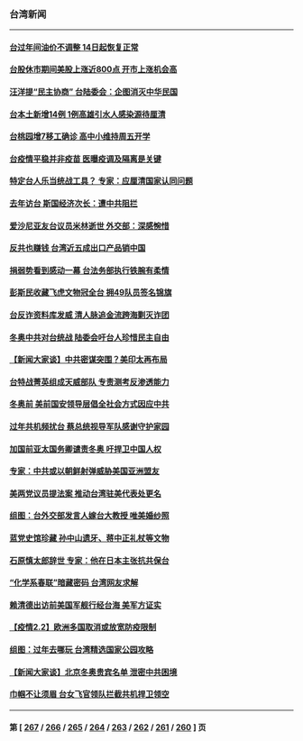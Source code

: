 ### 台湾新闻
---
#### [台过年间油价不调整 14日起恢复正常](../../pages/ncid1349361/n13558621.md) 
#### [台股休市期间美股上涨近800点 开市上涨机会高](../../pages/ncid1349361/n13558459.md) 
#### [汪洋提“民主协商” 台陆委会：企图消灭中华民国](../../pages/ncid1349361/n13558507.md) 
#### [台本土新增14例 1例高雄引水人感染源待厘清](../../pages/ncid1349361/n13558465.md) 
#### [台桃园增7移工确诊 高中小维持周五开学](../../pages/ncid1349361/n13558472.md) 
#### [台疫情平稳并非疫苗 医曝疫调及隔离是关键](../../pages/ncid1349361/n13558462.md) 
#### [特定台人乐当统战工具？ 专家：应厘清国家认同问题](../../pages/ncid1349361/n13558363.md) 
#### [去年访台 斯国经济次长：遭中共阻拦](../../pages/ncid1349361/n13558419.md) 
#### [爱沙尼亚友台议员米林逝世 外交部：深感惋惜](../../pages/ncid1349361/n13558416.md) 
#### [反共也赚钱 台湾近五成出口产品销中国](../../pages/ncid1349361/n13558140.md) 
#### [捐弱势看到感动一幕 台法务部执行铁腕有柔情](../../pages/ncid1349361/n13556823.md) 
#### [彭斯民收藏飞虎文物冠全台 拥49队员签名锦旗](../../pages/ncid1349361/n13556683.md) 
#### [台反诈资料库发威 清人脉追金流跨海剿灭诈团](../../pages/ncid1349361/n13556524.md) 
#### [冬奥中共对台统战 陆委会吁台人珍惜民主自由](../../pages/ncid1349361/n13555371.md) 
#### [【新闻大家谈】中共密谋突围？美印太再布局](../../pages/ncid1349361/n13555420.md) 
#### [台特战菁英组成天威部队 专责测考反渗透能力](../../pages/ncid1349361/n13554938.md) 
#### [冬奥前 美前国安领导层倡全社会方式因应中共](../../pages/ncid1349361/n13555115.md) 
#### [过年共机频扰台 蔡总统视导军队感谢守护家园](../../pages/ncid1349361/n13555185.md) 
#### [加国前亚太国务卿谴责冬奥 吁捍卫中国人权](../../pages/ncid1349361/n13554723.md) 
#### [专家：中共或以朝鲜射弹威胁美国亚洲盟友](../../pages/ncid1349361/n13554875.md) 
#### [美两党议员提法案 推动台湾驻美代表处更名](../../pages/ncid1349361/n13554417.md) 
#### [组图：台外交部发言人嫁台大教授 唯美婚纱照](../../pages/ncid1349361/n13552971.md) 
#### [蓝党史馆珍藏 孙中山遗牙、蒋中正礼杖等文物](../../pages/ncid1349361/n13553304.md) 
#### [石原慎太郎辞世 专家：他在日本主张抗共保台](../../pages/ncid1349361/n13552716.md) 
#### [“化学系春联”暗藏密码 台湾网友求解](../../pages/ncid1349361/n13552137.md) 
#### [赖清德出访前美国军舰行经台海 美军方证实](../../pages/ncid1349361/n13552061.md) 
#### [【疫情2.2】欧洲多国取消或放宽防疫限制](../../pages/ncid1349361/n13548658.md) 
#### [组图：过年去哪玩 台湾精选国家公园攻略](../../pages/ncid1349361/n13549247.md) 
#### [【新闻大家谈】北京冬奥贵宾名单 泄密中共困境](../../pages/ncid1349361/n13549063.md) 
#### [巾帼不让须眉 台女飞官领队拦截共机捍卫领空](../../pages/ncid1349361/n13548508.md) 

---
#### 第 [ [267](./267.md) / [266](./266.md) / [265](./265.md) / [264](./264.md) / [263](./263.md) / [262](./262.md) / [261](./261.md) / [260](./260.md) ] 页
